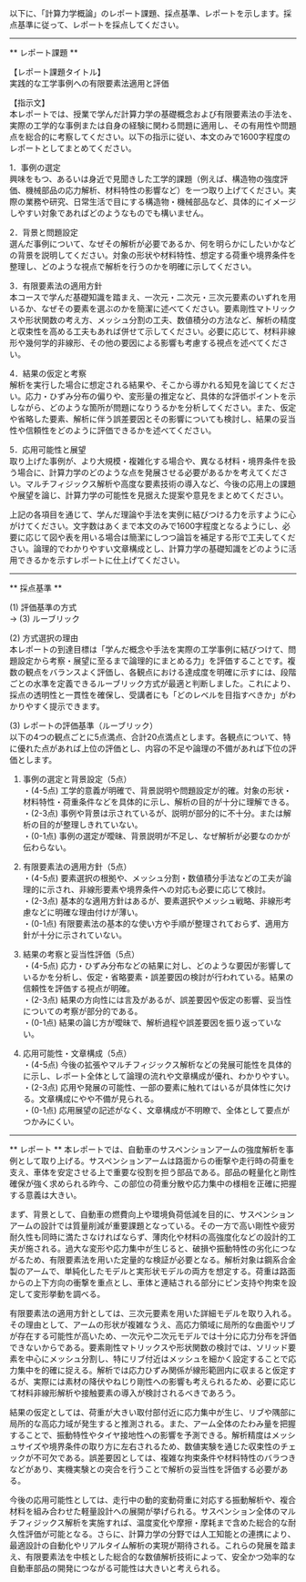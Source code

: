 以下に、「計算力学概論」のレポート課題、採点基準、レポートを示します。採点基準に従って、レポートを採点してください。

---------------------------------------
** レポート課題 **

【レポート課題タイトル】  
実践的な工学事例への有限要素法適用と評価

【指示文】  
本レポートでは、授業で学んだ計算力学の基礎概念および有限要素法の手法を、実際の工学的な事例または自身の経験に関わる問題に適用し、その有用性や問題点を総合的に考察してください。以下の指示に従い、本文のみで1600字程度のレポートとしてまとめてください。

1．事例の選定  
興味をもつ、あるいは身近で見聞きした工学的課題（例えば、構造物の強度評価、機械部品の応力解析、材料特性の影響など）を一つ取り上げてください。実際の業務や研究、日常生活で目にする構造物・機械部品など、具体的にイメージしやすい対象であればどのようなものでも構いません。

2．背景と問題設定  
選んだ事例について、なぜその解析が必要であるか、何を明らかにしたいかなどの背景を説明してください。対象の形状や材料特性、想定する荷重や境界条件を整理し、どのような視点で解析を行うのかを明確に示してください。

3．有限要素法の適用方針  
本コースで学んだ基礎知識を踏まえ、一次元・二次元・三次元要素のいずれを用いるか、なぜその要素を選ぶのかを簡潔に述べてください。要素剛性マトリックスや形状関数の考え方、メッシュ分割の工夫、数値積分の方法など、解析の精度と収束性を高める工夫もあれば併せて示してください。必要に応じて、材料非線形や幾何学的非線形、その他の要因による影響も考慮する視点を述べてください。

4．結果の仮定と考察  
解析を実行した場合に想定される結果や、そこから導かれる知見を論じてください。応力・ひずみ分布の偏りや、変形量の推定など、具体的な評価ポイントを示しながら、どのような箇所が問題になりうるかを分析してください。また、仮定や省略した要素、解析に伴う誤差要因とその影響についても検討し、結果の妥当性や信頼性をどのように評価できるかを述べてください。

5．応用可能性と展望  
取り上げた事例が、より大規模・複雑化する場合や、異なる材料・境界条件を扱う場合に、計算力学のどのような点を発展させる必要があるかを考えてください。マルチフィジックス解析や高度な要素技術の導入など、今後の応用上の課題や展望を論じ、計算力学の可能性を見据えた提案や意見をまとめてください。

上記の各項目を通じて、学んだ理論や手法を実例に結びつける力を示すように心がけてください。文字数はあくまで本文のみで1600字程度となるようにし、必要に応じて図や表を用いる場合は簡潔にしつつ論旨を補足する形で工夫してください。論理的でわかりやすい文章構成とし、計算力学の基礎知識をどのように活用できるかを示すレポートに仕上げてください。

---------------------------------------
** 採点基準 **

(1) 評価基準の方式  
→ (3) ルーブリック

(2) 方式選択の理由  
本レポートの到達目標は「学んだ概念や手法を実際の工学事例に結びつけて、問題設定から考察・展望に至るまで論理的にまとめる力」を評価することです。複数の観点をバランスよく評価し、各観点における達成度を明確に示すには、段階ごとの水準を定義できるルーブリック方式が最適と判断しました。これにより、採点の透明性と一貫性を確保し、受講者にも「どのレベルを目指すべきか」がわかりやすく提示できます。

(3) レポートの評価基準（ルーブリック）  
以下の4つの観点ごとに5点満点、合計20点満点とします。各観点について、特に優れた点があれば上位の評価とし、内容の不足や論理の不備があれば下位の評価とします。

1) 事例の選定と背景設定（5点）  
・(4-5点) 工学的意義が明確で、背景説明や問題設定が的確。対象の形状・材料特性・荷重条件などを具体的に示し、解析の目的が十分に理解できる。  
・(2-3点) 事例や背景は示されているが、説明が部分的に不十分。または解析の目的が整理しきれていない。  
・(0-1点) 事例の選定が曖昧、背景説明が不足し、なぜ解析が必要なのかが伝わらない。

2) 有限要素法の適用方針（5点）  
・(4-5点) 要素選択の根拠や、メッシュ分割・数値積分手法などの工夫が論理的に示され、非線形要素や境界条件への対応も必要に応じて検討。  
・(2-3点) 基本的な適用方針はあるが、要素選択やメッシュ戦略、非線形考慮などに明確な理由付けが薄い。  
・(0-1点) 有限要素法の基本的な使い方や手順が整理されておらず、適用方針が十分に示されていない。

3) 結果の考察と妥当性評価（5点）  
・(4-5点) 応力・ひずみ分布などの結果に対し、どのような要因が影響しているかを分析し、仮定・省略要素・誤差要因の検討が行われている。結果の信頼性を評価する視点が明確。  
・(2-3点) 結果の方向性には言及があるが、誤差要因や仮定の影響、妥当性についての考察が部分的である。  
・(0-1点) 結果の論じ方が曖昧で、解析過程や誤差要因を振り返っていない。

4) 応用可能性・文章構成（5点）  
・(4-5点) 今後の拡張やマルチフィジックス解析などの発展可能性を具体的に示し、レポート全体として論理の流れや文章構成が優れ、わかりやすい。  
・(2-3点) 応用や発展の可能性、一部の要素に触れてはいるが具体性に欠ける。文章構成にやや不備が見られる。  
・(0-1点) 応用展望の記述がなく、文章構成が不明瞭で、全体として要点がつかみにくい。

---------------------------------------
** レポート **
本レポートでは、自動車のサスペンションアームの強度解析を事例として取り上げる。サスペンションアームは路面からの衝撃や走行時の荷重を支え、車体を安定させる上で重要な役割を担う部品である。部品の軽量化と剛性確保が強く求められる昨今、この部位の荷重分散や応力集中の様相を正確に把握する意義は大きい。

まず、背景として、自動車の燃費向上や環境負荷低減を目的に、サスペンションアームの設計では質量削減が重要課題となっている。その一方で高い剛性や疲労耐久性も同時に満たさなければならず、薄肉化や材料の高強度化などの設計的工夫が施される。過大な変形や応力集中が生じると、破損や振動特性の劣化につながるため、有限要素法を用いた定量的な検証が必要となる。解析対象は鋼系合金製のアームで、単純化したモデルと実形状モデルの両方を想定する。荷重は路面からの上下方向の衝撃を重点とし、車体と連結される部分にピン支持や拘束を設定して変形挙動を調べる。

有限要素法の適用方針としては、三次元要素を用いた詳細モデルを取り入れる。その理由として、アームの形状が複雑なうえ、高応力領域に局所的な曲面やリブが存在する可能性が高いため、一次元や二次元モデルでは十分に応力分布を評価できないからである。要素剛性マトリックスや形状関数の検討では、ソリッド要素を中心にメッシュ分割し、特にリブ付近はメッシュを細かく設定することで応力集中を的確に捉える。解析では応力ひずみ関係が線形範囲内に収まると仮定するが、実際には素材の降伏やねじり剛性への影響も考えられるため、必要に応じて材料非線形解析や接触要素の導入が検討されるべきであろう。

結果の仮定としては、荷重が大きい取付部付近に応力集中が生じ、リブや隅部に局所的な高応力域が発生すると推測される。また、アーム全体のたわみ量を把握することで、振動特性やタイヤ接地性への影響を予測できる。解析精度はメッシュサイズや境界条件の取り方に左右されるため、数値実験を通じた収束性のチェックが不可欠である。誤差要因としては、複雑な拘束条件や材料特性のバラつきなどがあり、実機実験との突合を行うことで解析の妥当性を評価する必要がある。

今後の応用可能性としては、走行中の動的変動荷重に対応する振動解析や、複合材料を組み合わせた軽量設計への展開が挙げられる。サスペンション全体のマルチフィジックス解析を実施すれば、温度変化や摩擦・摩耗まで含めた総合的な耐久性評価が可能となる。さらに、計算力学の分野では人工知能との連携により、最適設計の自動化やリアルタイム解析の実現が期待される。これらの発展を踏まえ、有限要素法を中核とした総合的な数値解析技術によって、安全かつ効率的な自動車部品の開発につながる可能性は大きいと考えられる。

